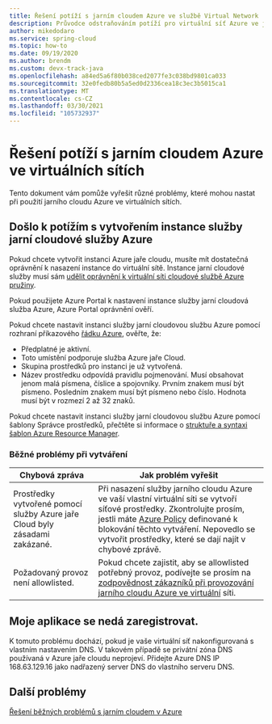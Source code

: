 ```yaml
---
title: Řešení potíží s jarním cloudem Azure ve službě Virtual Network
description: Průvodce odstraňováním potíží pro virtuální síť Azure ve jarním cloudu
author: mikedodaro
ms.service: spring-cloud
ms.topic: how-to
ms.date: 09/19/2020
ms.author: brendm
ms.custom: devx-track-java
ms.openlocfilehash: a84ed5a6f80b038ced2077fe3c038bd9801ca033
ms.sourcegitcommit: 32e0fedb80b5a5ed0d2336cea18c3ec3b5015ca1
ms.translationtype: MT
ms.contentlocale: cs-CZ
ms.lasthandoff: 03/30/2021
ms.locfileid: "105732937"
---
```

# <a name="troubleshooting-azure-spring-cloud-in-virtual-networks"></a>Řešení potíží s jarním cloudem Azure ve virtuálních sítích

Tento dokument vám pomůže vyřešit různé problémy, které mohou nastat při použití jarního cloudu Azure ve virtuálních sítích.

## <a name="i-encountered-a-problem-with-creating-an-azure-spring-cloud-service-instance"></a>Došlo k potížím s vytvořením instance služby jarní cloudové služby Azure

Pokud chcete vytvořit instanci Azure jaře cloudu, musíte mít dostatečná oprávnění k nasazení instance do virtuální sítě.  Instance jarní cloudové služby musí sám [udělit oprávnění k virtuální síti cloudové službě Azure pružiny](spring-cloud-tutorial-deploy-in-azure-virtual-network.md#grant-service-permission-to-the-virtual-network).

Pokud použijete Azure Portal k nastavení instance služby jarní cloudová služba Azure, Azure Portal oprávnění ověří.

Pokud chcete nastavit instanci služby jarní cloudovou službu Azure pomocí rozhraní příkazového [řádku Azure](/cli/azure/get-started-with-azure-cli), ověřte, že:

- Předplatné je aktivní.
- Toto umístění podporuje služba Azure jaře Cloud.
- Skupina prostředků pro instanci je už vytvořená.
- Název prostředku odpovídá pravidlu pojmenování. Musí obsahovat jenom malá písmena, číslice a spojovníky. Prvním znakem musí být písmeno. Posledním znakem musí být písmeno nebo číslo. Hodnota musí být v rozmezí 2 až 32 znaků.

Pokud chcete nastavit instanci služby jarní cloudovou službu Azure pomocí šablony Správce prostředků, přečtěte si informace o [struktuře a syntaxi šablon Azure Resource Manager](../azure-resource-manager/templates/template-syntax.md).

### <a name="common-creation-issues"></a>Běžné problémy při vytváření

| Chybová zpráva | Jak problém vyřešit |
|------|------|
| Prostředky vytvořené pomocí služby Azure jaře Cloud byly zásadami zakázané. | Při nasazení služby jarního cloudu Azure ve vaší vlastní virtuální síti se vytvoří síťové prostředky. Zkontrolujte prosím, jestli máte [Azure Policy](../governance/policy/overview.md) definované k blokování těchto vytváření. Nepovedlo se vytvořit prostředky, které se dají najít v chybové zprávě. |
| Požadovaný provoz není allowlisted. | Pokud chcete zajistit, aby se allowlisted potřebný provoz, podívejte se prosím na [zodpovědnost zákazníků při provozování jarního cloudu Azure ve virtuální](spring-cloud-vnet-customer-responsibilities.md) síti. |

## <a name="my-application-cant-be-registered"></a>Moje aplikace se nedá zaregistrovat.

K tomuto problému dochází, pokud je vaše virtuální síť nakonfigurovaná s vlastním nastavením DNS. V takovém případě se privátní zóna DNS používaná v Azure jaře cloudu neprojeví. Přidejte Azure DNS IP 168.63.129.16 jako nadřazený server DNS do vlastního serveru DNS.

## <a name="other-issues"></a>Další problémy

[Řešení běžných problémů s jarním cloudem v Azure](./spring-cloud-troubleshoot.md)